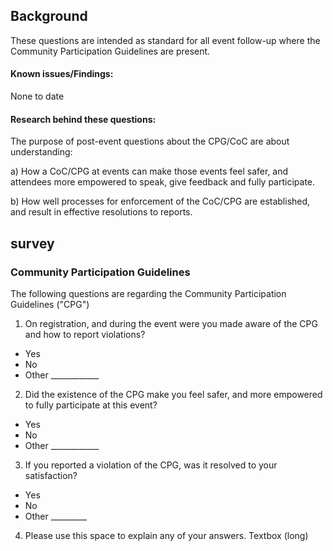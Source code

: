 ## Background

These questions are intended as standard for all event follow-up where the Community Participation Guidelines are present.

#### Known issues/Findings:
None to date

#### Research behind these questions:
The purpose of post-event questions about the CPG/CoC are about understanding:

a) How a CoC/CPG at events can make those events feel safer, and attendees more empowered to speak, give feedback and fully participate.

b) How well processes for enforcement of the CoC/CPG are established, and result in effective resolutions to reports.

## survey

### Community Participation Guidelines
The following questions are regarding the Community Participation Guidelines ("CPG")

1. On registration, and during the event were you made aware of the CPG and how to report violations?
  * Yes
  * No
  * Other ____________
2. Did the existence of the CPG make you feel safer, and more empowered to fully participate at this event?  
  * Yes
  * No
  * Other ____________
3. If you reported a violation of the CPG, was it resolved to your satisfaction? 
  * Yes
  * No
  * Other _________
4. Please use this space to explain any of your answers.
Textbox (long)
